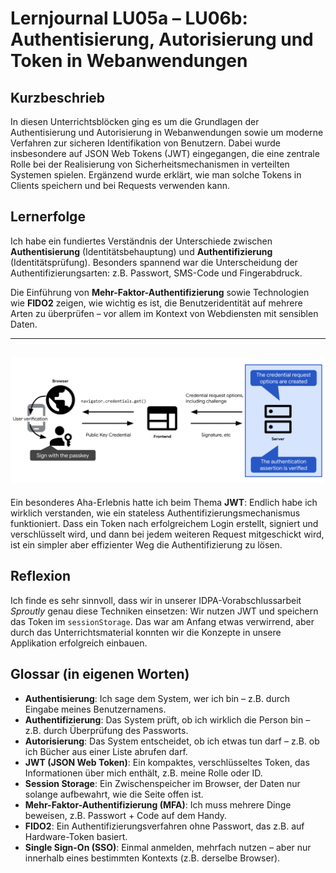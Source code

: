 # Lernjournal LU05a – LU06b: Authentisierung, Autorisierung und Token in Webanwendungen

## Kurzbeschrieb

In diesen Unterrichtsblöcken ging es um die Grundlagen der Authentisierung und Autorisierung in Webanwendungen sowie um moderne Verfahren zur sicheren Identifikation von Benutzern. Dabei wurde insbesondere auf JSON Web Tokens (JWT) eingegangen, die eine zentrale Rolle bei der Realisierung von Sicherheitsmechanismen in verteilten Systemen spielen. Ergänzend wurde erklärt, wie man solche Tokens in Clients speichern und bei Requests verwenden kann.

## Lernerfolge

Ich habe ein fundiertes Verständnis der Unterschiede zwischen **Authentisierung** (Identitätsbehauptung) und **Authentifizierung** (Identitätsprüfung). Besonders spannend war die Unterscheidung der Authentifizierungsarten: z.B. Passwort, SMS-Code und Fingerabdruck.

Die Einführung von **Mehr-Faktor-Authentifizierung** sowie Technologien wie **FIDO2** zeigen, wie wichtig es ist, die Benutzeridentität auf mehrere Arten zu überprüfen – vor allem im Kontext von Webdiensten mit sensiblen Daten.

---
![Passkey auth](./img/passkey_auth.png)
---

Ein besonderes Aha-Erlebnis hatte ich beim Thema **JWT**: Endlich habe ich wirklich verstanden, wie ein stateless Authentifizierungsmechanismus funktioniert. Dass ein Token nach erfolgreichem Login erstellt, signiert und verschlüsselt wird, und dann bei jedem weiteren Request mitgeschickt wird, ist ein simpler aber effizienter Weg die Authentifizierung zu lösen.

## Reflexion

Ich finde es sehr sinnvoll, dass wir in unserer IDPA-Vorabschlussarbeit *Sproutly* genau diese Techniken einsetzen: Wir nutzen JWT und speichern das Token im `sessionStorage`. Das war am Anfang etwas verwirrend, aber durch das Unterrichtsmaterial konnten wir die Konzepte in unsere Applikation erfolgreich einbauen.


## Glossar (in eigenen Worten)

- **Authentisierung**: Ich sage dem System, wer ich bin – z.B. durch Eingabe meines Benutzernamens.
- **Authentifizierung**: Das System prüft, ob ich wirklich die Person bin – z.B. durch Überprüfung des Passworts.
- **Autorisierung**: Das System entscheidet, ob ich etwas tun darf – z.B. ob ich Bücher aus einer Liste abrufen darf.
- **JWT (JSON Web Token)**: Ein kompaktes, verschlüsseltes Token, das Informationen über mich enthält, z.B. meine Rolle oder ID.
- **Session Storage**: Ein Zwischenspeicher im Browser, der Daten nur solange aufbewahrt, wie die Seite offen ist.
- **Mehr-Faktor-Authentifizierung (MFA)**: Ich muss mehrere Dinge beweisen, z.B. Passwort + Code auf dem Handy.
- **FIDO2**: Ein Authentifizierungsverfahren ohne Passwort, das z.B. auf Hardware-Token basiert.
- **Single Sign-On (SSO)**: Einmal anmelden, mehrfach nutzen – aber nur innerhalb eines bestimmten Kontexts (z.B. derselbe Browser).

